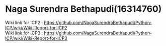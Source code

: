# Naga Surendra Bethapudi(16314760)
Wiki link for ICP2 : https://github.com/NagaSurendraBethapudi/Python-ICP/wiki/Wiki-Report-for-ICP2                    
Wiki link for ICP3 : https://github.com/NagaSurendraBethapudi/Python-ICP/wiki/Wiki-Report-for-ICP3
